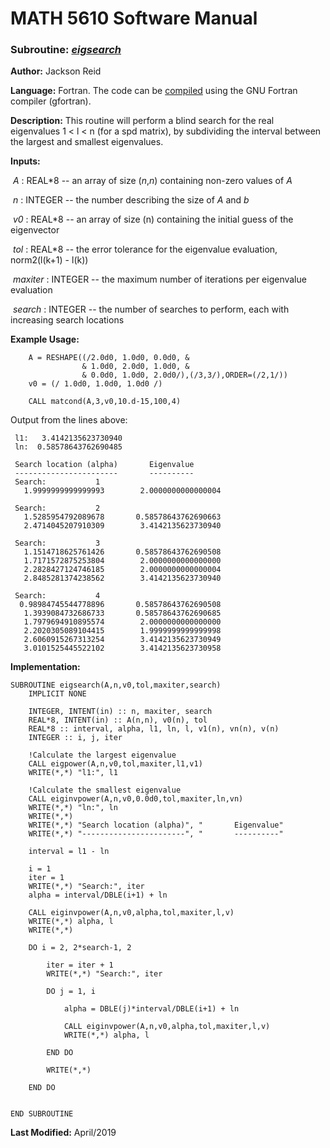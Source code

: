 # MATH 5610 Software Manual

### Subroutine: [_eigsearch_](../eigsearch.f90)

**Author:** Jackson Reid

**Language:** Fortran. The code can be [compiled](compilation.md) using the GNU Fortran compiler (gfortran).

**Description:** This routine will perform a blind search for the real eigenvalues 1 < l < n (for a spd matrix), by subdividing the interval between the largest and smallest eigenvalues.

**Inputs:** 

​        _A_ : REAL*8 -- an array of size (_n_,_n_) containing non-zero values of _A_

​	_n_ : INTEGER -- the number describing the size of _A_ and _b_

​        _v0_ : REAL*8 -- an array of size (n) containing the initial guess of the eigenvector

​        _tol_ : REAL*8 -- the error tolerance for the eigenvalue evaluation, norm2(l(k+1) - l(k))

​        _maxiter_ : INTEGER -- the maximum number of iterations per eigenvalue evaluation

​        _search_ : INTEGER -- the number of searches to perform, each with increasing search locations

**Example Usage:** 

```
    A = RESHAPE((/2.0d0, 1.0d0, 0.0d0, &
                & 1.0d0, 2.0d0, 1.0d0, &
                & 0.0d0, 1.0d0, 2.0d0/),(/3,3/),ORDER=(/2,1/))
	v0 = (/ 1.0d0, 1.0d0, 1.0d0 /)
	
    CALL matcond(A,3,v0,10.d-15,100,4)
```
Output from the lines above:
```
 l1:   3.4142135623730940     
 ln:  0.58578643762690485     

 Search location (alpha)       Eigenvalue
 -----------------------       ----------
 Search:           1
   1.9999999999999993        2.0000000000000004     

 Search:           2
   1.5285954792089678       0.58578643762690663     
   2.4714045207910309        3.4142135623730940     

 Search:           3
   1.1514718625761426       0.58578643762690508     
   1.7171572875253804        2.0000000000000000     
   2.2828427124746185        2.0000000000000004     
   2.8485281374238562        3.4142135623730940     

 Search:           4
  0.98984745544778896       0.58578643762690508     
   1.3939084732686733       0.58578643762690685     
   1.7979694910895574        2.0000000000000000     
   2.2020305089104415        1.9999999999999998     
   2.6060915267313254        3.4142135623730949     
   3.0101525445522102        3.4142135623730958  
```
**Implementation:**

```
SUBROUTINE eigsearch(A,n,v0,tol,maxiter,search)
    IMPLICIT NONE

    INTEGER, INTENT(in) :: n, maxiter, search
    REAL*8, INTENT(in) :: A(n,n), v0(n), tol
    REAL*8 :: interval, alpha, l1, ln, l, v1(n), vn(n), v(n)
    INTEGER :: i, j, iter

    !Calculate the largest eigenvalue
    CALL eigpower(A,n,v0,tol,maxiter,l1,v1)
    WRITE(*,*) "l1:", l1

    !Calculate the smallest eigenvalue
    CALL eiginvpower(A,n,v0,0.0d0,tol,maxiter,ln,vn)
    WRITE(*,*) "ln:", ln
    WRITE(*,*)
    WRITE(*,*) "Search location (alpha)", "       Eigenvalue"
    WRITE(*,*) "-----------------------", "       ----------"

    interval = l1 - ln

    i = 1
    iter = 1
    WRITE(*,*) "Search:", iter
    alpha = interval/DBLE(i+1) + ln

    CALL eiginvpower(A,n,v0,alpha,tol,maxiter,l,v)
    WRITE(*,*) alpha, l
    WRITE(*,*)

    DO i = 2, 2*search-1, 2

        iter = iter + 1
        WRITE(*,*) "Search:", iter

        DO j = 1, i

            alpha = DBLE(j)*interval/DBLE(i+1) + ln

            CALL eiginvpower(A,n,v0,alpha,tol,maxiter,l,v)
            WRITE(*,*) alpha, l

        END DO

        WRITE(*,*)

    END DO


END SUBROUTINE
```



**Last Modified:** April/2019

